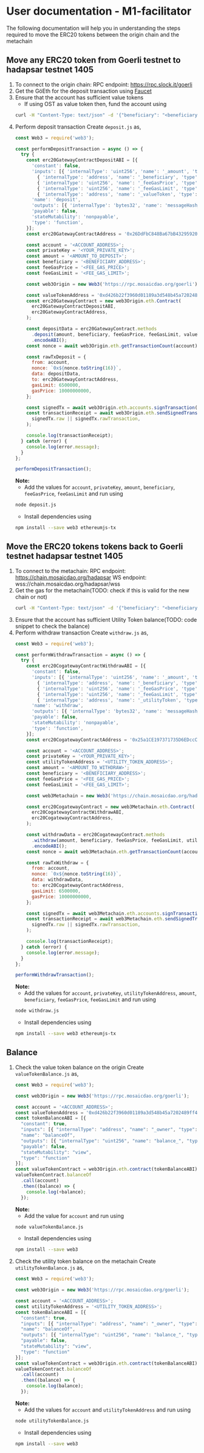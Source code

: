 # User documentation - M1-facilitator

The following documentation will help you in understanding the steps required to move the ERC20 tokens between the origin chain and the metachain

## Move any ERC20 token from Goerli testnet to hadapsar testnet 1405

1. To connect to the origin chain:
	RPC endpoint: https://rpc.slock.it/goerli
1. Get the GöEth for the deposit transaction using [Faucet](https://goerli-faucet.slock.it/)
1. Ensure that the account has sufficient value tokens
	- If using OST as value token then, fund the account using
	```sh
	curl -H "Content-Type: text/json" -d '{"beneficiary": "<beneficiaryAddress>@5"}' https://faucet.mosaicdao.org
	```
1. Perform deposit transaction
	Create `deposit.js` as,
	```js
    const Web3 = require('web3');

    const performDepositTransaction = async () => {
      try {
        const erc20GatewayContractDepositABI = [{
          'constant': false,
          'inputs': [{ 'internalType': 'uint256', 'name': '_amount', 'type': 'uint256' },
            { 'internalType': 'address', 'name': '_beneficiary', 'type': 'address' },
            { 'internalType': 'uint256', 'name': '_feeGasPrice', 'type': 'uint256' },
            { 'internalType': 'uint256', 'name': '_feeGasLimit', 'type': 'uint256' },
            { 'internalType': 'address', 'name': '_valueToken', 'type': 'address' }],
          'name': 'deposit',
          'outputs': [{ 'internalType': 'bytes32', 'name': 'messageHash_', 'type': 'bytes32' }],
          'payable': false,
          'stateMutability': 'nonpayable',
          'type': 'function',
        }];
        const erc20GatewayContractAddress = '0x26DdFbC848Ba67bB4329592021635a5bd8dcAe56';

        const account = '<ACCOUNT_ADDRESS>';
        const privateKey = '<YOUR_PRIVATE_KEY>';
        const amount = '<AMOUNT_TO_DEPOSIT>';
        const beneficiary = '<BENEFICIARY_ADDRESS>';
        const feeGasPrice = '<FEE_GAS_PRICE>';
        const feeGasLimit = '<FEE_GAS_LIMIT>';

        const web3Origin = new Web3('https://rpc.mosaicdao.org/goerli');

        const valueTokenAddress = '0xd426b22f3960d01189a3d548b45a7202489ff4de';
        const erc20GatewayContract = new web3Origin.eth.Contract(
          erc20GatewayContractDepositABI,
          erc20GatewayContractAddress,
        );

        const depositData = erc20GatewayContract.methods
          .deposit(amount, beneficiary, feeGasPrice, feeGasLimit, valueTokenAddress)
          .encodeABI();
        const nonce = await web3Origin.eth.getTransactionCount(account);

        const rawTxDeposit = {
          from: account,
          nonce: `0x${nonce.toString(16)}`,
          data: depositData,
          to: erc20GatewayContractAddress,
          gasLimit: 6500000,
          gasPrice: 10000000000,
        };

        const signedTx = await web3Origin.eth.accounts.signTransaction(rawTxDeposit, privateKey);
        const transactionReceipt = await web3Origin.eth.sendSignedTransaction(
          signedTx.raw || signedTx.rawTransaction,
        );

        console.log(transactionReceipt);
      } catch (error) {
        console.log(error.message);
      }
    };

    performDepositTransaction();
	```
	**Note:**
	- Add the values for `account`, `privateKey`, `amount`, `beneficiary`, `feeGasPrice`, `feeGasLimit` and run using
	```sh
	node deposit.js
	```
	- Install dependencies using
	```sh
	npm install --save web3 ethereumjs-tx
	```


## Move the ERC20 tokens tokens back to Goerli testnet hadapsar testnet 1405

1. To connect to the metachain:
	RPC endpoint: https://chain.mosaicdao.org/hadapsar
	WS endpoint: wss://chain.mosaicdao.org/hadapsar/wss
1. Get the gas for the metachain(TODO: check if this is valid for the new chain or not)
	```sh
	curl -H "Content-Type: text/json" -d '{"beneficiary": "<beneficiaryAddress>@1405"}' https://faucet.mosaicdao.org
	```
1. Ensure that the account has sufficient Utility Token balance(TODO: code snippet to check the balance)
1. Perform withdraw transaction
	Create `withdraw.js` as,
	```js
    const Web3 = require('web3');

    const performWithdrawTransaction = async () => {
      try {
        const erc20CogatewayContractWithdrawABI = [{
          'constant': false,
          'inputs': [{ 'internalType': 'uint256', 'name': '_amount', 'type': 'uint256' },
            { 'internalType': 'address', 'name': '_beneficiary', 'type': 'address' },
            { 'internalType': 'uint256', 'name': '_feeGasPrice', 'type': 'uint256' },
            { 'internalType': 'uint256', 'name': '_feeGasLimit', 'type': 'uint256' },
            { 'internalType': 'address', 'name': '_utilityToken', 'type': 'address' }],
          'name': 'withdraw',
          'outputs': [{ 'internalType': 'bytes32', 'name': 'messageHash_', 'type': 'bytes32' }],
          'payable': false,
          'stateMutability': 'nonpayable',
          'type': 'function',
        }];
        const erc20CogatewayContractAddress = '0x25a1CE197371735D6EDccC178F90841a7CEc23bb';

        const account = '<ACCOUNT_ADDRESS>';
        const privateKey = '<YOUR_PRIVATE_KEY>';
        const utilityTokenAddress = '<UTILITY_TOKEN_ADDRESS>';
        const amount = '<AMOUNT_TO_WITHDRAW>';
        const beneficiary = '<BENEFICIARY_ADDRESS>';
        const feeGasPrice = '<FEE_GAS_PRICE>';
        const feeGasLimit = '<FEE_GAS_LIMIT>';

        const web3Metachain = new Web3('https://chain.mosaicdao.org/hadapsar');

        const erc20CogatewayContract = new web3Metachain.eth.Contract(
          erc20CogatewayContractWithdrawABI,
          erc20CogatewayContractAddress,
        );

        const withdrawData = erc20CogatewayContract.methods
          .withdraw(amount, beneficiary, feeGasPrice, feeGasLimit, utilityTokenAddress)
          .encodeABI();
        const nonce = await web3Metachain.eth.getTransactionCount(account);

        const rawTxWithdraw = {
          from: account,
          nonce: `0x${nonce.toString(16)}`,
          data: withdrawData,
          to: erc20CogatewayContractAddress,
          gasLimit: 6500000,
          gasPrice: 10000000000,
        };

        const signedTx = await web3Metachain.eth.accounts.signTransaction(rawTxWithdraw, privateKey);
        const transactionReceipt = await web3Metachain.eth.sendSignedTransaction(
          signedTx.raw || signedTx.rawTransaction,
        );

        console.log(transactionReceipt);
      } catch (error) {
        console.log(error.message);
      }
    };

    performWithdrawTransaction();

	```
	**Note:**
	- Add the values for `account`, `privateKey`, `utilityTokenAddress`, `amount`, `beneficiary`, `feeGasPrice`, `feeGasLimit` and run using
	```sh
	node withdraw.js
	```
	- Install dependencies using
	```sh
	npm install --save web3 ethereumjs-tx
	```

## Balance
1. Check the value token balance on the origin
    Create `valueTokenBalance.js` as,
	```js
	const Web3 = require('web3');

    const web3Origin = new Web3('https://rpc.mosaicdao.org/goerli');

	const account = '<ACCOUNT_ADDRESS>';
    const valueTokenAddress = '0xd426b22f3960d01189a3d548b45a7202489ff4de';
    const tokenBalanceABI = [{
      "constant": true,
      "inputs": [{ "internalType": "address", "name": "_owner", "type": "address" }],
      "name": "balanceOf",
      "outputs": [{ "internalType": "uint256", "name": "balance_", "type": "uint256" }],
      "payable": false,
      "stateMutability": "view",
      "type": "function"
    }];
    const valueTokenContract = web3Origin.eth.contract(tokenBalanceABI).at(valueTokenAddress);
    valueTokenContract.balanceOf
      .call(account)
      .then((balance) => {
        console.log(+balance);
      });
	```
	**Note:**
	- Add the value for `account` and run using
	```sh
	node valueTokenBalance.js
	```
	- Install dependencies using
	```sh
	npm install --save web3
1. Check the utility token balance on the metachain
    Create `utilityTokenBalance.js` as,
	```js
	const Web3 = require('web3');

    const web3Origin = new Web3('https://rpc.mosaicdao.org/goerli');

    const account = '<ACCOUNT_ADDRESS>';
	const utilityTokenAddress = '<UTILITY_TOKEN_ADDRESS>';
    const tokenBalanceABI = [{
      "constant": true,
      "inputs": [{ "internalType": "address", "name": "_owner", "type": "address" }],
      "name": "balanceOf",
      "outputs": [{ "internalType": "uint256", "name": "balance_", "type": "uint256" }],
      "payable": false,
      "stateMutability": "view",
      "type": "function"
    }];
    const valueTokenContract = web3Origin.eth.contract(tokenBalanceABI).at(utilityTokenAddress);
    valueTokenContract.balanceOf
      .call(account)
      .then((balance) => {
        console.log(balance);
      });
	```
	**Note:**
	- Add the values for `account` and `utilityTokenAddress` and run using
	```sh
	node utilityTokenBalance.js
	```
	- Install dependencies using
	```sh
	npm install --save web3
